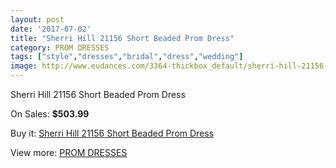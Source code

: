 ```yaml
---
layout: post
date: '2017-07-02'
title: "Sherri Hill 21156 Short Beaded Prom Dress"
category: PROM DRESSES
tags: ["style","dresses","bridal","dress","wedding"]
image: http://www.eudances.com/3364-thickbox_default/sherri-hill-21156-short-beaded-prom-dress.jpg
---
```

Sherri Hill 21156 Short Beaded Prom Dress

On Sales: **$503.99**
<a href="https://www.eudances.com/en/prom-dresses/1144-sherri-hill-21156-short-beaded-prom-dress.html"><amp-img layout="responsive" width="600" height="600" src="//www.eudances.com/3364-thickbox_default/sherri-hill-21156-short-beaded-prom-dress.jpg" alt="Sherri Hill 21156 Short Beaded Prom Dress 0" /></a>
<a href="https://www.eudances.com/en/prom-dresses/1144-sherri-hill-21156-short-beaded-prom-dress.html"><amp-img layout="responsive" width="600" height="600" src="//www.eudances.com/3368-thickbox_default/sherri-hill-21156-short-beaded-prom-dress.jpg" alt="Sherri Hill 21156 Short Beaded Prom Dress 1" /></a>
<a href="https://www.eudances.com/en/prom-dresses/1144-sherri-hill-21156-short-beaded-prom-dress.html"><amp-img layout="responsive" width="600" height="600" src="//www.eudances.com/3367-thickbox_default/sherri-hill-21156-short-beaded-prom-dress.jpg" alt="Sherri Hill 21156 Short Beaded Prom Dress 2" /></a>
<a href="https://www.eudances.com/en/prom-dresses/1144-sherri-hill-21156-short-beaded-prom-dress.html"><amp-img layout="responsive" width="600" height="600" src="//www.eudances.com/3366-thickbox_default/sherri-hill-21156-short-beaded-prom-dress.jpg" alt="Sherri Hill 21156 Short Beaded Prom Dress 3" /></a>
<a href="https://www.eudances.com/en/prom-dresses/1144-sherri-hill-21156-short-beaded-prom-dress.html"><amp-img layout="responsive" width="600" height="600" src="//www.eudances.com/3365-thickbox_default/sherri-hill-21156-short-beaded-prom-dress.jpg" alt="Sherri Hill 21156 Short Beaded Prom Dress 4" /></a>

Buy it: [Sherri Hill 21156 Short Beaded Prom Dress](https://www.eudances.com/en/prom-dresses/1144-sherri-hill-21156-short-beaded-prom-dress.html "Sherri Hill 21156 Short Beaded Prom Dress")

View more: [PROM DRESSES](https://www.eudances.com/en/13-prom-dresses "PROM DRESSES")